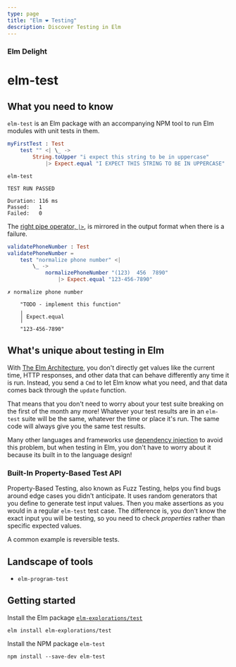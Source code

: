 ```yaml
---
type: page
title: "Elm ❤️ Testing"
description: Discover Testing in Elm
---
```


### Elm Delight

# elm-test

## What you need to know

`elm-test` is an Elm package with an accompanying NPM tool to run Elm modules with unit tests in them.

```elm
myFirstTest : Test
    test "" <| \_ ->
        String.toUpper "i expect this string to be in uppercase"
            |> Expect.equal "I EXPECT THIS STRING TO BE IN UPPERCASE"
```

```
elm-test

TEST RUN PASSED

Duration: 116 ms
Passed:   1
Failed:   0
```

The [right pipe operator, `|>`](TODO), is mirrored in the output format when there is a failure.

```elm
validatePhoneNumber : Test
validatePhoneNumber =
    test "normalize phone number" <|
        \_ ->
            normalizePhoneNumber "(123)  456  7890"
                |> Expect.equal "123-456-7890"
```

```shell
✗ normalize phone number

    "TODO - implement this function"
    ╷
    │ Expect.equal
    ╵
    "123-456-7890"

```

## What's unique about testing in Elm

With [The Elm Architecture](TODO), you don't directly get values like the current time, HTTP responses, and other data that can behave differently any time it is run.
Instead, you send a `Cmd` to let Elm know what you need, and that data comes back through the `update` function.

That means that you don't need to worry about your test suite breaking on the first of the month any more! Whatever your test results are in an `elm-test` suite will be the same,
whatever the time or place it's run. The same code will always give you the same test results.

Many other languages and frameworks use [dependency injection](TODO) to avoid this problem, but when testing in Elm, you don't have to worry about it because its built in to the language design!

### Built-In Property-Based Test API

Property-Based Testing, also known as Fuzz Testing, helps you find bugs around edge cases you didn't anticipate.
It uses random generators that you define to generate test input values. Then you make assertions as you would in a regular `elm-test` test case.
The difference is, you don't know the exact input you will be testing, so you need to check _properties_ rather than specific expected values.

A common example is reversible tests.

## Landscape of tools

- `elm-program-test`

## Getting started

Install the Elm package [`elm-explorations/test`](https://package.elm-lang.org/packages/elm-explorations/test/latest/)

```shell
elm install elm-explorations/test
```

Install the NPM package `elm-test`

```shell
npm install --save-dev elm-test
```
